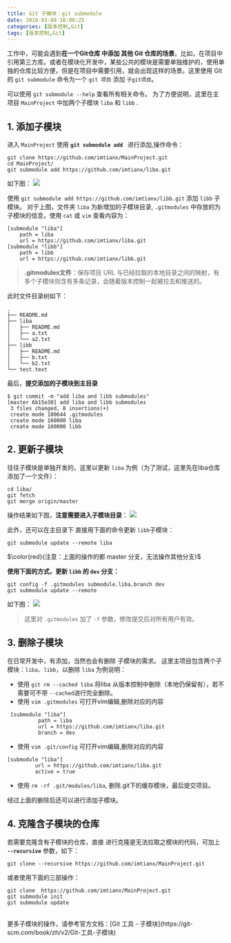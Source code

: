 ```yaml
---
title: Git 子模块：git submodule
date: 2018-03-08 16:06:25
categories: [版本控制,Git]
tags: [版本控制,Git]
---
```


工作中，可能会遇到**在一个Git仓库 中添加 其他 Git 仓库的场景**。比如，在项目中引用第三方库。或者在模块化开发中，某些公共的模块是需要单独维护的，使用单独的仓库比较方便，但是在项目中需要引用，就会出现这样的场景。这里使用 Git 的 `git submodule` 命令为一个 `git 项目` 添加 `子git项目`。<!--more-->


可以使用 `git submodule --help` 查看所有相关命令。
为了方便说明，这里在主项目 `MainProject` 中加两个子模块 `liba` 和 `libb` .

## 1. 添加子模块

进入 `MainProject` 使用 **`git submodule add `** 进行添加,操作命令：

```
git clone https://github.com/imtianx/MainProject.git
cd MainProject/
git submodule add https://github.com/imtianx/liba.git
```
如下图：
![](http://img.imtianx.cn/18-3-7/40164089.jpg)

使用 `git submodule add https://github.com/imtianx/libb.git` 添加 `libb` 子模块。 对于上图，文件夹 `liba` 为新增加的子模块目录, `.gitmodules` 中存放的为子模块的信息，使用 `cat` 或 `vim` 查看内容为：

```
[submodule "liba"]
	path = liba
	url = https://github.com/imtianx/liba.git
[submodule "libb"]
	path = libb
	url = https://github.com/imtianx/libb.git
```

> **.gitmodules文件**：保存项目 URL 与已经拉取的本地目录之间的映射，有多个子模块则含有多条记录，会随着版本控制一起被拉去和推送的。

此时文件目录树如下：
```
.
├── README.md
├── liba
│   ├── README.md
│   ├── a.txt
│   └── a2.txt
├── libb
│   ├── README.md
│   ├── b.txt
│   └── b2.txt
└── test.text

```

最后，**提交添加的子模块到主目录**

```
$ git commit -m "add liba and libb submodules"
[master 6b15e30] add liba and libb submodules
 3 files changed, 8 insertions(+)
 create mode 100644 .gitmodules
 create mode 160000 liba
 create mode 160000 libb
```
## 2. 更新子模块
往往子模块是单独开发的，这里以更新 `liba` 为例（为了测试，这里先在liba仓库添加了一个文件）：

```
cd liba/
git fetch
git merge origin/master
```
操作结果如下图，**注意需要进入子模块目录**：
![](http://img.imtianx.cn/18-3-8/31258305.jpg)

此外，还可以在主目录下 直接用下面的命令更新 `libb`子模块：
```
git submodule update --remote liba
```
$\color{red}{注意：上面的操作的都 master 分支，无法操作其他分支}$

**使用下面的方式，更新 `libb` 的 `dev` 分支：**

```
git config -f .gitmodules submodule.liba.branch dev
git submodule update --remote
```
如下图：
![](http://img.imtianx.cn/18-3-8/49923190.jpg)

> 这里对 `.gitmodules` 加了 `-f` 参数，修改提交后对所有用户有效。

## 3. 删除子模块
在日常开发中，有添加，当然也会有删除 子模块的需求。
这里主项目包含两个子模块：`liba`、`libb`，以删除 `liba` 为例说明：

-  使用 `git rm --cached liba` 将liba 从版本控制中删除（本地仍保留有），若不需要可不带 `--cached`进行完全删除。
- 使用 `vim .gitmodules` 可打开vim编辑,删除对应的内容
 
 ```
  [submodule "liba"]
           path = liba
           url = https://github.com/imtianx/liba.git
           branch = dev
 ```
- 使用 `vim .git/config` 可打开vim编辑,删除对应的内容
 
 ```
 [submodule "liba"]
          url = https://github.com/imtianx/liba.git
          active = true
 ```
- 使用 `rm -rf .git/modules/liba`, 删除.git下的缓存模块，最后提交项目。

经过上面的删除后还可以进行添加子模块。

## 4. 克隆含子模块的仓库
若需要克隆含有子模块的仓库，直接 进行克隆是无法拉取之模块的代码，可加上 **`--recursive`** 参数，如下：

```
git clone --recursive https://github.com/imtianx/MainProject.git
```
或者使用下面的三部操作：

```
git clone  https://github.com/imtianx/MainProject.git
git submodule init
git submodule update
```
<br/>
更多子模块的操作，请参考官方文档：[Git 工具 - 子模块](https://git-scm.com/book/zh/v2/Git-工具-子模块)





